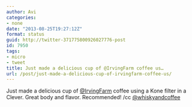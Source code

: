 ```yaml
---
author: Avi
categories:
- none
date: "2013-08-25T19:27:12Z"
format: status
guid: http://twitter-371775800926027776-post
id: 7950
tags:
- micro
- tweet
title: Just made a delicious cup of @IrvingFarm coffee us…
url: /post/just-made-a-delicious-cup-of-irvingfarm-coffee-us/
---
```

Just made a delicious cup of [@IrvingFarm](http://twitter.com/IrvingFarm) coffee using a Kone filter in a Clever. Great body and flavor. Recommended! /cc [@whiskyandcoffee](http://twitter.com/whiskyandcoffee)
